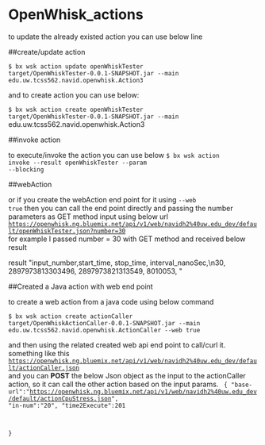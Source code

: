 # OpenWhisk_actions

to update the already existed action you can use below line

##create/update action

<code>$ bx wsk action update openWhiskTester target/OpenWhiskTester-0.0.1-SNAPSHOT.jar --main edu.uw.tcss562.navid.openwhisk.Action3 </code>


and to create action you can use below:

<code>$ bx wsk action create openWhiskTester target/OpenWhiskTester-0.0.1-SNAPSHOT.jar --main </code>edu.uw.tcss562.navid.openwhisk.Action3 </code>

##invoke action

to execute/invoke the action you can use below
<code>$ bx wsk action invoke --result openWhiskTester --param <inputParam> <value of that arg> --blocking</code>

##webAction 

or if you create the webAction end point for it using <code>--web true</code>
then you can call the end point directly and passing the number parameters as GET method input
using below url
<code>https://openwhisk.ng.bluemix.net/api/v1/web/navidh2%40uw.edu_dev/default/openWhiskTester.json?number=30 </code>
for example I passed number = 30 with GET method and received below result


result	"input_number,start_time, stop_time, interval_nanoSec,\n30, 2897973813303496, 2897973821313549, 8010053, "

##Created a Java action with web end point 

to create a web action from a java code using below command 

<code>$ bx wsk action create actionCaller target/OpenWhiskActionCaller-0.0.1-SNAPSHOT.jar --main edu.uw.tcss562.navid.openwhisk.ActionCaller --web true </code>

and then using the related created web api end point to call/curl it.
something like this
<code> https://openwhisk.ng.bluemix.net/api/v1/web/navidh2%40uw.edu_dev/default/actionCaller.json </code>
and you can <b>POST</b> the below Json object as the input to the actionCaller action, so it can call the other action based on the input params.
<code>
{
	"base-url":"https://openwhisk.ng.bluemix.net/api/v1/web/navidh2%40uw.edu_dev/default/actionCpuStress.json",
	"in-num":"20",
	"time2Execute":201
	
}
</code>
